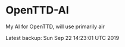 # OpenTTD-AI
My AI for OpenTTD, will use primarily air

Latest backup: Sun Sep 22 14:23:01 UTC 2019
